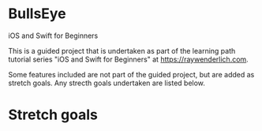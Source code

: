 # BullsEye
iOS and Swift for Beginners

This is a guided project that is undertaken as part of the learning path tutorial series "iOS and Swift for Beginners" at https://raywenderlich.com.

Some features included are not part of the guided project, but are added as stretch goals. Any strecth goals undertaken are listed below.

# Stretch goals
